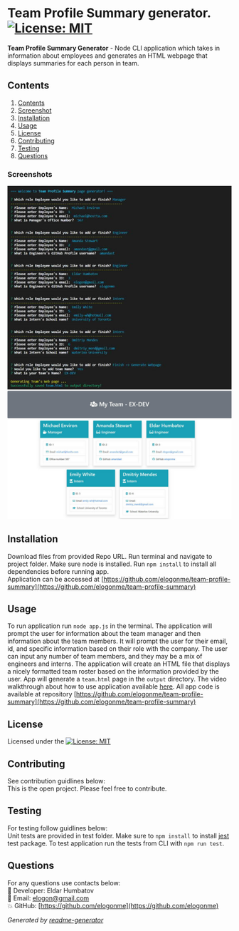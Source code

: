 # Team Profile Summary generator.  [![License: MIT](https://img.shields.io/badge/License-MIT-yellow.svg)](https://opensource.org/licenses/MIT)

  **Team Profile Summary Generator** - Node CLI application which takes in information about employees and generates an HTML webpage that displays summaries for each person in team.
  
## Contents

1. [Contents](#contents)
2. [Screenshot](#screenshots)
3. [Installation](#installation)
4. [Usage](#usage)
5. [License](#license)
6. [Contributing](#contributing)
7. [Testing](#testing)
8. [Questions](#questions)

### Screenshots
![Demo screenshot 1](img/demo.jpg)
![Demo screenshot 2](img/demo1.jpg)
## Installation

Download files from provided Repo URL. Run terminal and navigate to project folder. Make sure node is installed. Run `npm install` to install all dependencies before running app.  
Application can be accessed at [https://github.com/elogonme/team-profile-summary](https://github.com/elogonme/team-profile-summary)

## Usage

To run application run `node app.js` in the terminal. The application will prompt the user for information about the team manager and then information about the team members. It will prompt the user for their email, id, and specific information based on their role with the company. The user can input any number of team members, and they may be a mix of engineers and interns. The application will create an HTML file that displays a nicely formatted team roster based on the information provided by the user. App will generate a `team.html` page in the `output` directory. The video walkthrough about how to use application available [here]().
All app code is available at repository [https://github.com/elogonme/team-profile-summary](https://github.com/elogonme/team-profile-summary)

## License

Licensed under the [![License: MIT](https://img.shields.io/badge/License-MIT-yellow.svg)](https://opensource.org/licenses/MIT)

## Contributing

See contribution guidlines below:  
This is the open project. Please feel free to contribute.

## Testing

For testing follow guidlines below:  
Unit tests are provided in test folder. Make sure to `npm install` to install [jest](https://jestjs.io/) test package. To test application run the tests from CLI with `npm run test`.

## Questions

For any questions use contacts below:  
        :construction_worker: Developer: Eldar Humbatov  
        :email: Email: [elogon@gmail.com](mailto:elogon@gmail.com)  
        :boom: GitHub: [https://github.com/elogonme](https://github.com/elogonme)
  
  *Generated by [readme-generator](https://github.com/elogonme/readme-generator/)*
  